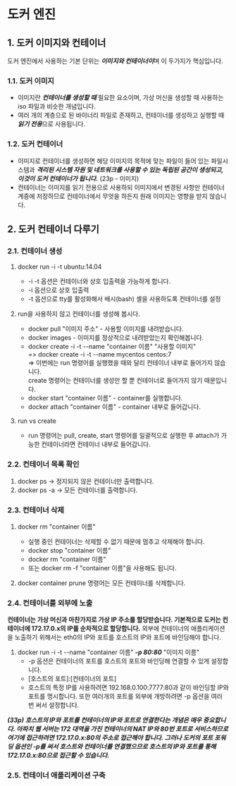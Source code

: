 # 도커 엔진

## 1. 도커 이미지와 컨테이너
도커 엔진에서 사용하는 기본 단위는 ***이미지와 컨테이너이***며 이 두가지가 핵심입니다.

### 1.1. 도커 이미지
* 이미지란 ***컨테이너를 생성할 때*** 필요한 요소이며, 가상 머신을 생성할 때 사용하는 iso 파일과 비슷한 개념입니다.
* 여러 개의 계층으로 된 바이너리 파일로 존재하고, 컨테이너를 생성하고 실행할 때 ***읽기 전용***으로 사용됩니다.

### 1.2. 도커 컨테이너
* 이미지로 컨테이너를 생성하면 해당 이미지의 목적에 맞는 파일이 들어 있는 파일시스템과 ***격리된 시스템 자원 및 네트워크를 사용할 수 있는 독립된 공간이 생성되고, 이것이 도커 컨테이너가 됩니다.*** (23p - 이미지)
* 컨테이너는 이미지를 읽기 전용으로 사용하되 이미지에서 변경된 사항만 컨테이너 계증에 저장하므로 컨테이너에서 무엇을 하든지 원래 이미지는 영향을 받지 않습니다.

## 2. 도커 컨테이너 다루기

### 2.1. 컨테이너 생성
1. docker run -i -t ubuntu:14.04   
    * -i -t 옵션은 컨테이너와 상호 입출력을 가능하게 합니다.
    * -i 옵션으로 상호 입출력
    * -t 옵션으로 tty를 활성화해서 배시(bash) 셸을 사용하도록 컨테이너를 설정

2. run을 사용하지 않고 컨테이너를 생성해 봅시다.
    * docker pull "이미지 주소" - 사용할 이미지를 내려받습니다.
    * docker images - 이미지를 정상적으로 내려받았는지 확인해봅니다.
    * docker create -i -t --name "container 이름" "사용할 이미지"   
    => docker create -i -t --name mycentos centos:7     
    => 이번에는 run 명령어를 실행했을 때와 달리 컨테이너 내부로 들어가지 않습니다.  
    create 명령어는 컨테이너를 생성만 할 뿐 컨테이너로 들어가지 않기 때문입니다.
    * docker start "container 이름" - container를 실행합니다.
    * docker attach "container 이름" - container 내부로 들어갑니다.

3. run vs create
    * run 명령어는 pull, create, start 명령어를 일괄적으로 실행한 후 attach가 가능한 컨테이너라면 컨테이너 내부로 들어갑니다.

### 2.2. 컨테이너 목록 확인
1. docker ps -> 정지되지 않은 컨테이너만 출력합니다.
2. docker ps -a -> 모든 컨테이너를 출력합니다.

### 2.3. 컨테이너 삭제
1. docker rm "container 이름"
    * 실행 중인 컨테이너는 삭제할 수 없기 때문에 멈추고 삭제해야 합니다.
    * docker stop "container 이름"
    * docker rm "container 이름"
    * 또는 docker rm -f "container 이름"을 사용해도 됩니다.

2. docker container prune 명령어는 모든 컨테이너를 삭제합니다.

### 2.4. 컨테이너를 외부에 노출
**컨테이너는 가상 머신과 마찬가지로 가상 IP 주소를 할당받습니다. 기본적으로 도커는 컨테이너에 172.17.0.x의 IP를 순차적으로 할당합니다.**
외부에 컨테이너의 애플리케이션을 노출하기 위해서는 eth0의 IP와 포트를 호스트의 IP와 포트에 바인딩해야 합니다.
1. docker run -i -t --name "container 이름" ***-p 80:80*** "이미지 이름"
    * -p 옵션은 컨테이너의 포트를 호스트의 포트와 바인딩해 연결할 수 있게 설정합니다.
    * [호스트의 포트]:[컨테이너의 포트]
    * 호스트의 특정 IP를 사용하려면 192.168.0.100:7777:80과 같이 바인딩할 IP와 포트를 명시합니다. 또한 여러개의 포트를 외부에 개방하려면 -p 옵션을 여러 번 써서 설정합니다.

***(33p) 호스트의 IP와 포트를 컨테이너의 IP와 포트로 연결한다는 개념은 매우 중요합니다. 아파치 웹 서버는 172 대역을 가진 컨테이너의 NAT IP와 80번 포트로 서비스하므로 여기에 접근하려면 172.17.0.x:80의 주소로 접근해야 합니다. 그러나 도커의 포트 포워딩 옵션인 -p를 써서 호스트와 컨테이너를 연결했으므로 호스트의 IP와 포트를 통해 172.17.0.x:80으로 접근할 수 있습니다.***

### 2.5. 컨테이너 애플리케이션 구축
